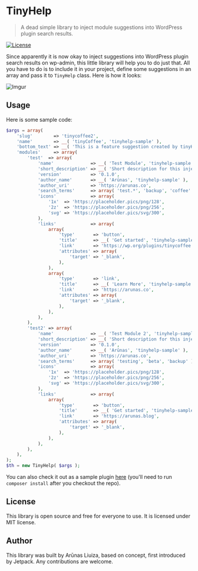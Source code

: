 # TinyHelp

> A dead simple library to inject module suggestions into WordPress plugin search results.

[![License](http://img.shields.io/:license-mit-blue.svg)](http://doge.mit-license.org)

Since apparently it is now okay to inject suggestions into WordPress plugin search results on wp-admin, this little library will help you to do just that. All you have to do is to include it in your project, define some suggestions in an array and pass it to `TinyHelp` class. Here is how it looks:

![Imgur](https://i.imgur.com/2wdnWy9.jpg)

## Usage

Here is some sample code:

```php
$args = array(
	'slug'        => 'tinycoffee2',
	'name'        => __( 'tinyCoffee', 'tinyhelp-sample' ),
	'bottom_text' => __( 'This is a feature suggestion created by tinyHelp library', 'tinyhelp-sample' ),
	'modules'     => array(
		'test'  => array(
			'name'              => __( 'Test Module', 'tinyhelp-sample' ),
			'short_description' => __( 'Short description for this injected module goes here', 'tinyhelp-sample' ),
			'version'           => '0.1.0',
			'author_name'       => __( 'Arūnas', 'tinyhelp-sample' ),
			'author_uri'        => 'https://arunas.co',
			'search_terms'      => array( 'test.*', 'backup', 'coffee' ),
			'icons'             => array(
				'1x'  => 'https://placeholder.pics/png/128',
				'2z'  => 'https://placeholder.pics/png/256',
				'svg' => 'https://placeholder.pics/svg/300',
			),
			'links'             => array(
				array(
					'type'       => 'button',
					'title'      => __( 'Get started', 'tinyhelp-sample' ),
					'link'       => 'https://wp.org/plugins/tinycoffee',
					'attributes' => array(
						'target' => '_blank',
					),
				),
				array(
					'type'       => 'link',
					'title'      => __( 'Learn More', 'tinyhelp-sample' ),
					'link'       => 'https://arunas.co',
					'attributes' => array(
						'target' => '_blank',
					),
				),
			),
		),
		'test2' => array(
			'name'              => __( 'Test Module 2', 'tinyhelp-sample' ),
			'short_description' => __( 'Short description for this injected module goes here', 'tinyhelp-sample' ),
			'version'           => '0.1.0',
			'author_name'       => __( 'Arūnas', 'tinyhelp-sample' ),
			'author_uri'        => 'https://arunas.co',
			'search_terms'      => array( 'testing', 'beta', 'backup' ),
			'icons'             => array(
				'1x'  => 'https://placeholder.pics/png/128',
				'2z'  => 'https://placeholder.pics/png/256',
				'svg' => 'https://placeholder.pics/svg/300',
			),
			'links'             => array(
				array(
					'type'       => 'button',
					'title'      => __( 'Get started', 'tinyhelp-sample' ),
					'link'       => 'https://arunas.blog',
					'attributes' => array(
						'target' => '_blank',
					),
				),
			),
		),
	),
);
$th = new TinyHelp( $args );
```

You can also check it out as a sample plugin <a href="https://github.com/tinyhelp/tinyhelp-sample">here</a> (you'll need to run `composer install` after you checkout the repo).

## License

This library is open source and free for everyone to use. It is licensed under MIT license.

## Author

This library was built by Arūnas Liuiza, based on concept, first introduced by Jetpack. Any contributions are welcome.
